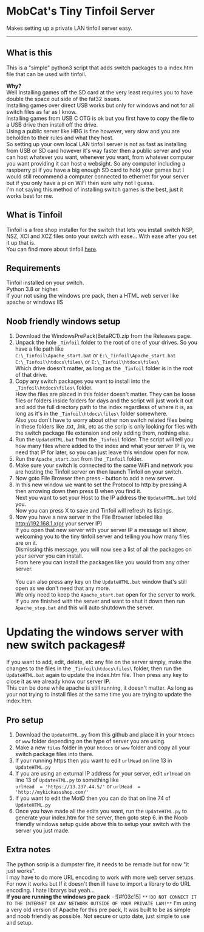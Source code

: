 # MobCat's Tiny Tinfoil Server
Makes setting up a private LAN tinfoil server easy.

----

## What is this ##
This is a "simple" python3 script that adds switch packages to a index.htm file that can be used with tinfoil.

**Why?**<br>
Well Installing games off the SD card at the very least requires you to have double the space out side of the fat32 issues.<br>
Installing games over direct USB works but only for windows and not for all switch files as far as I know.<br>
Installing games from USB C OTG is ok but you first have to copy the file to a USB drive then install off the drive.<br>
Using a public server like HBG is fine however, very slow and you are beholden to their rules and what they host.<br>
So setting up your own local LAN tinfoil server is not as fast as installing from USB or SD card however it's way faster then a public server and you can host whatever you want, whenever you want, from whatever computer you want providing it can host a websight. So any computer including a raspberry pi if you have a big enough SD card to hold your games but I would still recommend a computer connected to ethernet for your server but if you only have a pi on WiFi then sure why not I guess.<br>
I'm not saying this method of installing switch games is the best, just it works best for me.<br>

## What is Tinfoil
Tinfoil is a free shop installer for the switch that lets you install switch NSP, NSZ, XCI and XCZ files onto your switch with ease... With ease after you set it up that is.<br>
You can find more about tinfoil [here](https://tinfoil.io/Download#download).

## Requirements ##
Tinfoil installed on your switch.<br>
Python 3.8 or higher.<br>
If your not using the windows pre pack, then a HTML web server like apache or windows IIS

## Noob friendly windows setup ##
1. Download the WindowsPrePack(BetaRC1).zip from the Releases page.<br>
2. Unpack the hole `_Tinfoil` folder to the root of one of your drives. So you have a file path like<br>
`C:\_Tinfoil\Apache_start.bat` or `E:\_Tinfoil\Apache_start.bat`<br>
`C:\_Tinfoil\htdocs\files\` or `E:\_Tinfoil\htdocs\files\`<br>
Which drive doesn't matter, as long as the `_Tinfoil` folder is in the root of that drive.
3. Copy any switch packages you want to install into the `_Tinfoil\htdocs\files\` folder.<br>
How the files are placed in this folder doesn't matter. They can be loose files or folders inside folders for days and the script will just work it out and add the full directory path to the index regardless of where it is, as long as it's in the `_Tinfoil\htdocs\files\` folder somewhere.<br>
Also you don't have to worry about other non switch related files being in these folders like .txt, .lnk, etc as the scrip is only looking for files with the switch package file extension and only adding them, nothing else.
4. Run the `UpdateHTML.bat` from the `_Tinfoil` folder. The script will tell you how many files where added to the index and what your server IP is, we need that IP for later, so you can just leave this window open for now.
5. Run the `Apache_start.bat` from the `_Tinfoil` folder.
6. Make sure your switch is connected to the same WiFi and network you are hosting the Tinfoil server on then launch Tinfoil on your switch.
7. Now goto File Browser then press - button to add a new server.
8. In this new window we want to set the Protocol to http by pressing A then arrowing down then press B when you find it.<br>
Next you want to set your Host to the IP address the `UpdateHTML.bat` told you.<br>
Now you can press X to save and Tinfoil will refresh its listings.
9. Now you have a new server in the File Browser labeled like http://192.168.1.x(or your server IP)<br>
If you open that new server with your server IP a message will show, welcoming you to the tiny tinfoil server and telling you how many files are on it.<br>
Dismissing this message, you will now see a list of all the packages on your server you can install.<br>
From here you can install the packages like you would from any other server.<br><br>
You can also press any key on the `UpdateHTML.bat` window that's still open as we don't need that any more.<br>
We only need to keep the `Apache_start.bat` open for the server to work.<br>
If you are finished with the server and want to shut it down then run `Apache_stop.bat` and this will auto shutdown the server.

# Updating the windows server with new switch packages#
If you want to add, edit, delete, etc any file on the server simply, make the changes to the files in the `_Tinfoil\htdocs\files\` folder, then run the `UpdateHTML.bat` again to update the index.htm file. Then press any key to close it as we already know our server IP.<br>
This can be done while apache is still running, it doesn't matter. As long as your not trying to install files at the same time you are trying to update the index.htm.

## Pro setup ##
1. Download the `UpdateHTML.py` from this github and place it in your `htdocs` or `www` folder depending on the type of server you are using.
2. Make a new `files` folder in your `htdocs` or `www` folder and copy all your switch package files into there.
3. If your running https then you want to edit `urlHead` on line 13 in `UpdateHTML.py`
4. If you are using an exturnal IP address for your server, edit `urlHead` on line 13 of `UpdateHTML.py` to something like<br>
`urlHead  = 'https://13.237.44.5/'` or `urlHead  = 'http://mykickassshop.com/'` 
6. If you want to edit the MotD then you can do that on line 74 of `UpdateHTML.py`
7. Once you have made all the edits you want, run the `UpdateHTML.py` to generate your index.htm for the server, then goto step 6. in the Noob friendly windows setup guide above this to setup your switch with the server you just made.

## Extra notes ##
The python scrip is a dumpster fire, it needs to be remade but for now "it just works".<br>
I may have to do more URL encoding to work with more web server setups. For now it works but If it doesn't then ill have to import a library to do URL encoding. I hate librarys but yeah...<br>
**If you are running the windows pre pack** - ![#f03c15] `**!DO NOT CONNECT IT TO THE INTERNET OR ANY NETWORK OUTSIDE OF YOUR PRIVATE LAN!**` I'm using a very old version of Apache for this pre pack, It was built to be as simple and noob friendly as possible. Not secure or upto date, just simple to use and setup.
